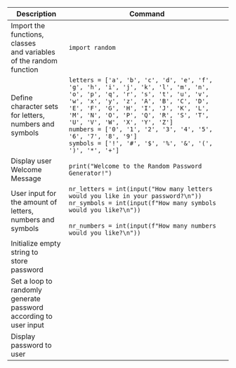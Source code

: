 
| Description | Command |
| --- | --- |
| Import the functions, classes <br>and variables of the random function | `import random` |
| Define character sets for letters, <br>numbers and symbols</br> | `letters = ['a', 'b', 'c', 'd', 'e', 'f', 'g', 'h', 'i', 'j', 'k', 'l', 'm', 'n', 'o', 'p', 'q', 'r', 's', 't', 'u', 'v', 'w', 'x', 'y', 'z', 'A', 'B', 'C', 'D', 'E', 'F', 'G', 'H', 'I', 'J', 'K', 'L', 'M', 'N', 'O', 'P', 'Q', 'R', 'S', 'T', 'U', 'V', 'W', 'X', 'Y', 'Z']`<br>`numbers = ['0', '1', '2', '3', '4', '5', '6', '7', '8', '9']`<br>`symbols = ['!', '#', '$', '%', '&', '(', ')', '*', '+']`</br> |
| Display user Welcome Message | `print("Welcome to the Random Password Generator!")` |
| User input for the amount of letters, <br>numbers and symbols</br> | `nr_letters = int(input("How many letters would you like in your password?\n"))`<br>`nr_symbols = int(input(f"How many symbols would you like?\n"))`</br><br>`nr_numbers = int(input(f"How many numbers would you like?\n"))`</br> | 
| Initialize empty string to <br>store password</br> | |
| Set a loop to randomly generate password <br>according to user input</br> | |
| Display password to user | 
